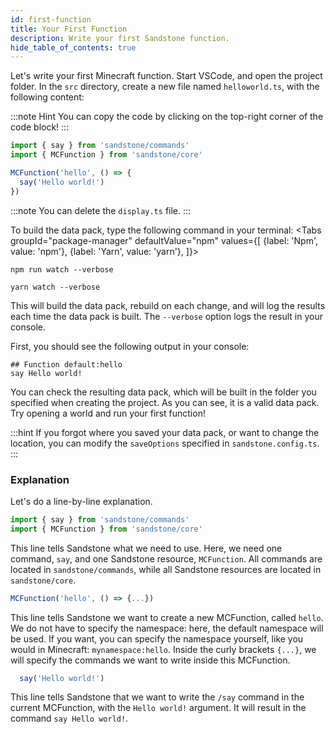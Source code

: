 ```yaml
---
id: first-function
title: Your First Function
description: Write your first Sandstone function.
hide_table_of_contents: true
---
```


Let's write your first Minecraft function. Start VSCode, and open the project folder. In the `src` directory, create a new file named `helloworld.ts`, with the following content:

:::note Hint
You can copy the code by clicking on the top-right corner of the code block!
:::

```ts title="helloworld.ts"
import { say } from 'sandstone/commands'
import { MCFunction } from 'sandstone/core'

MCFunction('hello', () => {
  say('Hello world!')
})
```

:::note
You can delete the `display.ts` file.
:::

To build the data pack, type the following command in your terminal:
<Tabs
  groupId="package-manager"
  defaultValue="npm"
  values={[
    {label: 'Npm', value: 'npm'},
    {label: 'Yarn', value: 'yarn'},
  ]}>
  <TabItem value="npm">

    npm run watch --verbose
  </TabItem>
  <TabItem value="yarn">

    yarn watch --verbose
  </TabItem>
</Tabs>

This will build the data pack, rebuild on each change, and will log the results each time the data pack is built. The `--verbose` option logs the result in your console.

First, you should see the following output in your console:
```mcfunction
## Function default:hello
say Hello world!
```

You can check the resulting data pack, which will be built in the folder you specified when creating the project. As you can see, it is a valid data pack. Try opening a world and run your first function!

:::hint
If you forgot where you saved your data pack, or want to change the location, you can modify the `saveOptions` specified in `sandstone.config.ts`.
:::

### Explanation
Let's do a line-by-line explanation.

```js
import { say } from 'sandstone/commands'
import { MCFunction } from 'sandstone/core'
```
This line tells Sandstone what we need to use. Here, we need one command, `say`, and one Sandstone resource, `MCFunction`. All commands are located in `sandstone/commands`, while all Sandstone resources are located in `sandstone/core`.


```ts
MCFunction('hello', () => {...})
```
This line tells Sandstone we want to create a new MCFunction, called `hello`. We do not have to specify the namespace: here, the default namespace will be used. If you want, you can specify the namespace yourself, like you would in Minecraft: `mynamespace:hello`.
Inside the curly brackets `{...}`, we will specify the commands we want to write inside this MCFunction.

```ts
  say('Hello world!')
```
This line tells Sandstone that we want to write the `/say` command in the current MCFunction, with the `Hello world!` argument. It will result in the command `say Hello world!`.

